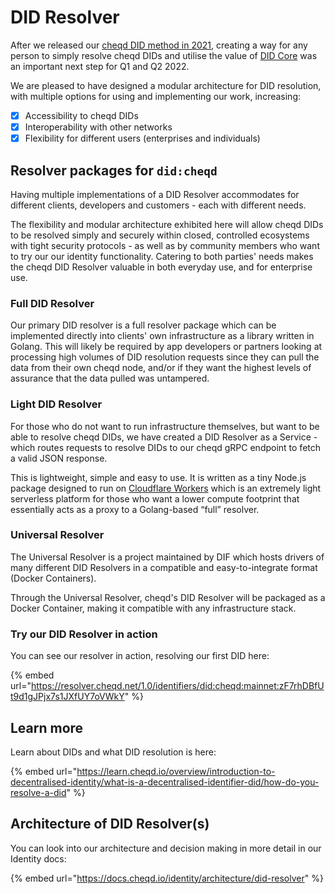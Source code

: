 # DID Resolver

After we released our [cheqd DID method in 2021](https://docs.cheqd.io/node/architecture/adr-list/adr-002-cheqd-did-method), creating a way for any person to simply resolve cheqd DIDs and utilise the value of [DID Core](https://www.w3.org/TR/did-core/) was an important next step for Q1 and Q2 2022.

We are pleased to have designed a modular architecture for DID resolution, with multiple options for using and implementing our work, increasing:

* [x] Accessibility to cheqd DIDs
* [x] Interoperability with other networks
* [x] Flexibility for different users (enterprises and individuals)

## Resolver packages for `did:cheqd`

Having multiple implementations of a DID Resolver accommodates for different clients, developers and customers - each with different needs.

The flexibility and modular architecture exhibited here will allow cheqd DIDs to be resolved simply and securely within closed, controlled ecosystems with tight security protocols - as well as by community members who want to try our our identity functionality. Catering to both parties' needs makes the cheqd DID Resolver valuable in both everyday use, and for enterprise use.

### Full DID Resolver

Our primary DID resolver is a full resolver package which can be implemented directly into clients' own infrastructure as a library written in Golang. This will likely be required by app developers or partners looking at processing high volumes of DID resolution requests since they can pull the data from their own cheqd node, and/or if they want the highest levels of assurance that the data pulled was untampered.

### Light DID Resolver

For those who do not want to run infrastructure themselves, but want to be able to resolve cheqd DIDs, we have created a DID Resolver as a Service - which routes requests to resolve DIDs to our cheqd gRPC endpoint to fetch a valid JSON response.

This is lightweight, simple and easy to use. It is written as a tiny Node.js package designed to run on [Cloudflare Workers](https://workers.cloudflare.com/) which is an extremely light serverless platform for those who want a lower compute footprint that essentially acts as a proxy to a Golang-based “full” resolver.

### Universal Resolver

The Universal Resolver is a project maintained by DIF which hosts drivers of many different DID Resolvers in a compatible and easy-to-integrate format (Docker Containers).

Through the Universal Resolver, cheqd's DID Resolver will be packaged as a Docker Container, making it compatible with any infrastructure stack.  

### Try our DID Resolver in action

You can see our resolver in action, resolving our first DID here:

{% embed url="https://resolver.cheqd.net/1.0/identifiers/did:cheqd:mainnet:zF7rhDBfUt9d1gJPjx7s1JXfUY7oVWkY" %}

## Learn more

Learn about DIDs and what DID resolution is here:

{% embed url="https://learn.cheqd.io/overview/introduction-to-decentralised-identity/what-is-a-decentralised-identifier-did/how-do-you-resolve-a-did" %}

## Architecture of DID Resolver(s)

You can look into our architecture and decision making in more detail in our Identity docs:

{% embed url="https://docs.cheqd.io/identity/architecture/did-resolver" %}
